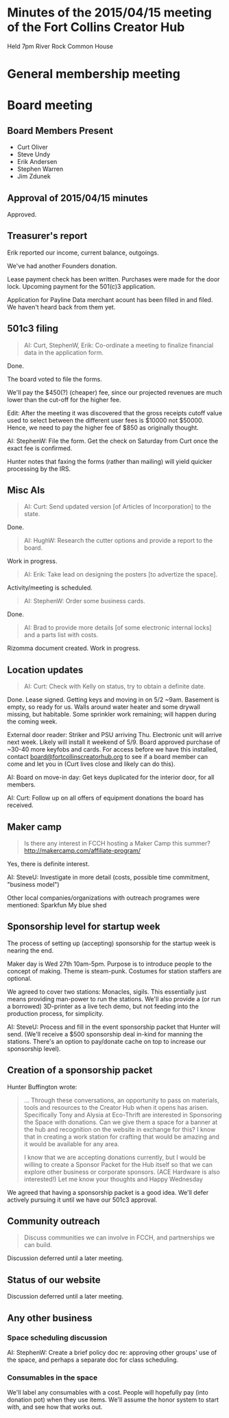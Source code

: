 # Minutes of the 2015/04/15 meeting of the Fort Collins Creator Hub

Held 7pm River Rock Common House

# General membership meeting

# Board meeting

## Board Members Present

- Curt Oliver
- Steve Undy
- Erik Andersen
- Stephen Warren
- Jim Zdunek

## Approval of 2015/04/15 minutes

Approved.

## Treasurer's report

Erik reported our income, current balance, outgoings.

We've had another Founders donation.

Lease payment check has been written. Purchases were made for the door lock.
Upcoming payment for the 501(c)3 application.

Application for Payline Data merchant acount has been filled in and filed.
We haven't heard back from them yet.

## 501c3 filing

> AI: Curt, StephenW, Erik: Co-ordinate a meeting to finalize financial data
> in the application form.

Done.

The board voted to file the forms.

We'll pay the $450(?) (cheaper) fee, since our projected revenues are much
lower than the cut-off for the higher fee.

Edit: After the meeting it was discovered that the gross receipts cutoff value
used to select between the different user fees is $10000 not $50000. Hence, we
need to pay the higher fee of $850 as originally thought.

AI: StephenW: File the form.
Get the check on Saturday from Curt once the exact fee is confirmed.

Hunter notes that faxing the forms (rather than mailing) will yield quicker
processing by the IRS.

## Misc AIs

> AI: Curt: Send updated version [of Articles of Incorporation] to the state.

Done.

> AI: HughW: Research the cutter options and provide a report to the board.

Work in progress.

> AI: Erik: Take lead on designing the posters [to advertize the space].

Activity/meeting is scheduled.

> AI: StephenW: Order some business cards.

Done.

> AI: Brad to provide more details [of some electronic internal locks] and a
> parts list with costs.

Rizomma document created. Work in progress.

## Location updates

> AI: Curt: Check with Kelly on status, try to obtain a definite date.

Done. Lease signed. Getting keys and moving in on 5/2 ~9am. Basement is
empty, so ready for us. Walls around water heater and some drywall missing,
but habitable. Some sprinkler work remaining; will happen during the coming
week.

External door reader: Striker and PSU arriving Thu. Electronic unit will
arrive next week. Likely will install it weekend of 5/9. Board approved
purchase of ~30-40 more keyfobs and cards. For access before we have this
installed, contact board@fortcollinscreatorhub.org to see if a board member
can come and let you in (Curt lives close and likely can do this).

AI: Board on move-in day: Get keys duplicated for the interior door, for all
members.

AI: Curt: Follow up on all offers of equipment donations the board has
received.

## Maker camp

> Is there any interest in FCCH hosting a Maker Camp this summer?
> http://makercamp.com/affiliate-program/

Yes, there is definite interest.

AI: SteveU: Investigate in more detail (costs, possible time commitment,
"business model")

Other local companies/organizations with outreach programes were mentioned:
Sparkfun 
My blue shed

## Sponsorship level for startup week

The process of setting up (accepting) sponsorship for the startup week is
nearing the end.

Maker day is Wed 27th 10am-5pm. Purpose is to introduce people to the concept
of making. Theme is steam-punk. Costumes for station staffers are optional.

We agreed to cover two stations: Monacles, sigils. This essentially just
means providing man-power to run the stations. We'll also provide a (or run a
borrowed) 3D-printer as a live tech demo, but not feeding into the production
process, for simplicity.

AI: SteveU: Process and fill in the event sponsorship packet that Hunter
will send.
(We'll receive a $500 sponsorship deal in-kind for manning the stations.
There's an option to pay/donate cache on top to increase our sponsorship
level).

## Creation of a sponsorship packet

Hunter Buffington wrote:
> ... Through these conversations, an opportunity to pass on materials, tools
> and resources to the Creator Hub when it opens has arisen. Specifically Tony
> and Alysia at Eco-Thrift are interested in Sponsoring the Space with
> donations. Can we give them a space for a banner at the hub and recognition
> on the website in exchange for this? I know that in creating a work station
> for crafting that would be amazing and it would be available for any area.
>
> I know that we are accepting donations currently, but I would be willing to
> create a Sponsor Packet for the Hub itself so that we can explore other
> business or corporate sponsors. (ACE Hardware is also interested!) Let me
> know your thoughts and Happy Wednesday

We agreed that having a sponsorship packet is a good idea. We'll defer
actively pursuing it until we have our 501c3 approval.

## Community outreach

> Discuss communities we can involve in FCCH, and partnerships we can build.

Discussion deferred until a later meeting.

## Status of our website

Discussion deferred until a later meeting.

## Any other business

### Space scheduling discussion

AI: StephenW: Create a brief policy doc re: approving other groups' use of
the space, and perhaps a separate doc for class scheduling.

### Consumables in the space

We'll label any consumables with a cost. People will hopefully pay (into
donation pot) when they use items. We'll assume the honor system to start
with, and see how that works out.
